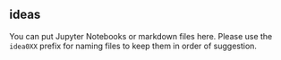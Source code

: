 ideas
---

You can put Jupyter Notebooks or markdown files here.  Please use the `idea0XX` prefix for naming files to keep them in order of suggestion.